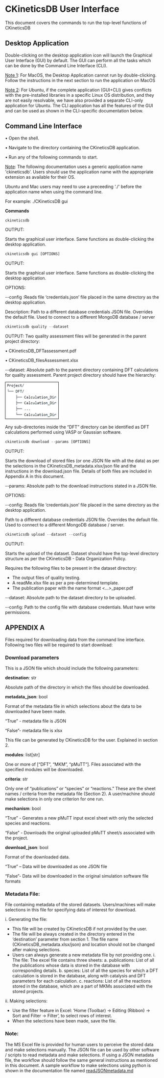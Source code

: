 # CKineticsDB User Interface 

This document covers the commands to run the top-level functions of CKineticsDB

## Desktop Application

Double-clicking on the desktop application icon will launch the Graphical User Interface (GUI) by default. The GUI can perform all the tasks which can be done by the Command Line Interface (CLI).

<ins>Note 1</ins>: For MacOS, the Desktop Application cannot run by double-clicking. Follow the instructions in the next section to run the application on MacOS

<ins>Note 2</ins>: For Ubuntu, if the complete application (GUI+CLI) gives conflicts with the pre-installed libraries in a specific Linux OS distribution, and they are not easily resolvable, we have also provided a separate CLI-only application for Ubuntu. The CLI application has all the features of the GUI and can be used as shown in the CLI-specific documentation below. 

## Command Line Interface

•	Open the shell.

•	Navigate to the directory containing the CKineticsDB application.

•	Run any of the following commands to start.

<ins>Note</ins>: The following documentation uses a generic application name 'ckineticsdb'. Users should use the application name with the appropriate extension as available for their OS.

Ubuntu and Mac users may need to use a preceeding './' before the application name when using the command line.

For example: ./CKineticsDB gui

**Commands**


```python
ckineticsdb
```

OUTPUT:

Starts the graphical user interface. Same functions as double-clicking the desktop application.


```python
ckineticsdb gui [OPTIONS]
```

OUTPUT:

Starts the graphical user interface. Same functions as double-clicking the desktop application.

OPTIONS:

--config :Reads file ‘credentials.json’ file placed in the same directory as the desktop application. 

Description: Path to a different database credentials JSON file. Overrides the default file. Used to connect to a different MongoDB database / server


```python
ckineticsdb quality --dataset
```

OUTPUT:
Two quality assessment files will be generated in the parent project directory:

•	CKineticsDB_DFTassessment.pdf

•	CKineticsDB_filesAssessment.xlsx

--dataset: Absolute path to the parent directory containing DFT calculations for quality assessment. Parent project directory should have the hierarchy: 

<img src="https://github.com/VlachosGroup/ckineticsdb-documentation/blob/main/images/hierarchy.png?raw=true"/>

Any sub-directories inside the “DFT” directory can be identified as DFT calculations performed using VASP or Gaussian software.


```python
ckineticsdb download --params [OPTIONS]
```

OUTPUT:

Starts the download of stored files (or one JSON file with all the data) as per the selections in the CKineticsDB_metadata.xlsx/json file and the instructions in the download.json file. Details of both files are included in Appendix A in this document.

--params: Absolute path to the download instructions stated in a JSON file. 

OPTIONS:

--config: Reads file ‘credentials.json’ file placed in the same directory as the desktop application.

Path to a different database credentials JSON file. Overrides the default file. Used to connect to a different MongoDB database / server. 


```python
ckineticsdb upload --dataset --config
```

OUTPUT:

Starts the upload of the dataset. Dataset should have the top-level directory structure as per the CKineticsDB - Data Organization Policy.

Requires the following files to be present in the dataset directory:
-	The output files of quality testing.
-	A readMe.xlsx file as per a pre-determined template.
-	The publication paper with the name format <…>_paper.pdf

--dataset: Absolute path to the dataset directory to be uploaded.

--config: Path to the config file with database credentials. Must have write permissions. 

## APPENDIX A

Files required for downloading data from the command line interface. Following two files will be required to start download:

### Download parameters 

This is a JSON file which should include the following parameters:

**destination**: str

Absolute path of the directory in which the files should be downloaded.

**metadata_json**: bool

Format of the metadata file in which selections about the data to be downloaded have been made.

“True” - metadata file is JSON

“False”- metadata file is xlsx

This file can be generated by CKineticsDB for the user. Explained in section 2.

**modules**: list[str]

One or more of [“DFT”, “MKM”, “pMuTT”]. Files associated with the specified modules will be downloaded.

**criteria**: str

Only one of “publications” or “species” or “reactions.” These are the sheet names / criteria from the metadata file (Section 2). A user/machine should make selections in only one criterion for one run.

**mechanism**: bool

“True” - Generates a new pMuTT input excel sheet with only the selected species and reactions.

“False” - Downloads the original uploaded pMuTT sheet/s associated with the project. 

**download_json**: bool

Format of the downloaded data.

“True” – Data will be downloaded as one JSON file

“False”- Data will be downloaded in the original simulation software file formats

### Metadata File:

File containing metadata of the stored datasets. Users/machines will make selections in this file for specifying data of interest for download.

i. Generating the file:
-	This file will be created by CKineticsDB if not provided by the user.
-	The file will be always created in the directory entered in the ‘destination’ parameter from section 1. The file name (CKineticsDB_metadata.xlsx/json) and location should not be changed after making selections.
-	Users can always generate a new metadata file by not providing one. 
i.	The file:
The excel file contains three sheets:
a.	publications: List of all the publications whose data is stored in the database with corresponding details.
b.	species: List of all the species for which a DFT calculation is stored in the database, along with catalysis and DFT parameters for each calculation.
c.	reactions: List of all the reactions stored in the database, which are a part of MKMs associated with the stored projects.

ii.	Making selections:
-	Use the filter feature in Excel: ‘Home (Toolbar) -> Editing (Ribbon) -> Sort and Filter -> Filter’, to select rows of interest.
-	When the selections have been made, save the file. 

### Note: 
The MS Excel file is provided for human users to perceive the stored data and make selections manually.
The JSON file can be used by other software / scripts to read metadata and make selections. If using a JSON metadata file, the workflow should follow the same general instructions as mentioned in this document. A sample workflow to make selections using python is shown in the documentation file named [readJSONmetadata.md](https://github.com/VlachosGroup/ckineticsdb-documentation/blob/main/readJSONmetadata.md)
